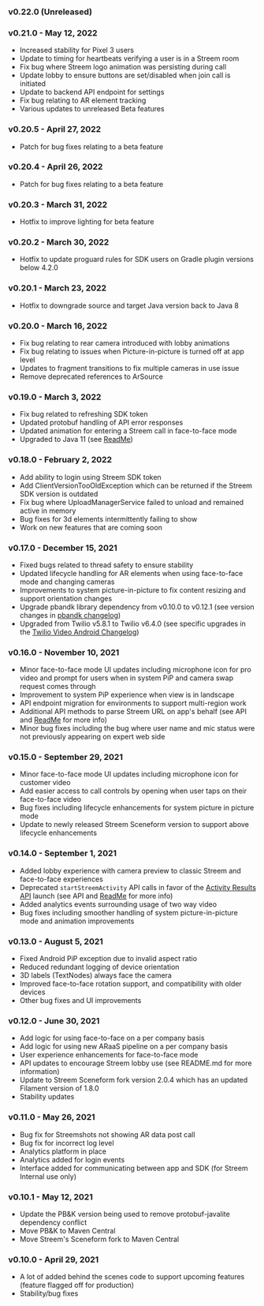 ### v0.22.0 (Unreleased)

### v0.21.0 - May 12, 2022

-   Increased stability for Pixel 3 users
-   Update to timing for heartbeats verifying a user is in a Streem room
-   Fix bug where Streem logo animation was persisting during call
-   Update lobby to ensure buttons are set/disabled when join call is initiated
-   Update to backend API endpoint for settings
-   Fix bug relating to AR element tracking
-   Various updates to unreleased Beta features

### v0.20.5 - April 27, 2022

-   Patch for bug fixes relating to a beta feature

### v0.20.4 - April 26, 2022

-   Patch for bug fixes relating to a beta feature

### v0.20.3 - March 31, 2022

-   Hotfix to improve lighting for beta feature

### v0.20.2 - March 30, 2022

-   Hotfix to update proguard rules for SDK users on Gradle plugin versions below 4.2.0

### v0.20.1 - March 23, 2022

-   Hotfix to downgrade source and target Java version back to Java 8

### v0.20.0 - March 16, 2022

-   Fix bug relating to rear camera introduced with lobby animations
-   Fix bug relating to issues when Picture-in-picture is turned off at app level
-   Updates to fragment transitions to fix multiple cameras in use issue
-   Remove deprecated references to ArSource

### v0.19.0 - March 3, 2022

-   Fix bug related to refreshing SDK token
-   Updated protobuf handling of API error responses
-   Updated animation for entering a Streem call in face-to-face mode
-   Upgraded to Java 11 (see [ReadMe](./docs/integrating.md#installation))

### v0.18.0 - February 2, 2022

-   Add ability to login using Streem SDK token
-   Add ClientVersionTooOldException which can be returned if the Streem SDK version is outdated
-   Fix bug where UploadManagerService failed to unload and remained active in memory
-   Bug fixes for 3d elements intermittently failing to show
-   Work on new features that are coming soon

### v0.17.0 - December 15, 2021

-   Fixed bugs related to thread safety to ensure stability
-   Updated lifecycle handling for AR elements when using face-to-face mode and changing cameras
-   Improvements to system picture-in-picture to fix content resizing and support orientation changes
-   Upgrade pbandk library dependency from v0.10.0 to v0.12.1 (see version changes in [pbandk changelog](https://github.com/streem/pbandk/blob/master/CHANGELOG.md#0121---2021-11-11))
-   Upgraded from Twilio v5.8.1 to Twilio v6.4.0 (see specific upgrades in the [Twilio Video Android Changelog](https://www.twilio.com/docs/video/changelog-twilio-video-android-v6))

### v0.16.0 - November 10, 2021

-   Minor face-to-face mode UI updates including microphone icon for pro video and prompt for users when in system PiP and camera swap request comes through
-   Improvement to system PiP experience when view is in landscape
-   API endpoint migration for environments to support multi-region work
-   Additional API methods to parse Streem URL on app's behalf (see API and [ReadMe](./docs/authenticating.md#logging-in) for more info)
-   Minor bug fixes including the bug where user name and mic status were not previously appearing on expert web side

### v0.15.0 - September 29, 2021

-   Minor face-to-face mode UI updates including microphone icon for customer video
-   Add easier access to call controls by opening when user taps on their face-to-face video
-   Bug fixes including lifecycle enhancements for system picture in picture mode
-   Update to newly released Streem Sceneform version to support above lifecycle enhancements

### v0.14.0 - September 1, 2021

-   Added lobby experience with camera preview to classic Streem and face-to-face experiences
-   Deprecated `startStreemActivity` API calls in favor of the [Activity Results API](https://developer.android.com/training/basics/intents/result) launch (see API and [ReadMe](./docs/remote.md#remote-streems) for more info)
-   Added analytics events surrounding usage of two way video
-   Bug fixes including smoother handling of system picture-in-picture mode and animation improvements

### v0.13.0 - August 5, 2021

-   Fixed Android PiP exception due to invalid aspect ratio
-   Reduced redundant logging of device orientation
-   3D labels (TextNodes) always face the camera
-   Improved face-to-face rotation support, and compatibility with older devices
-   Other bug fixes and UI improvements

### v0.12.0 - June 30, 2021

-   Add logic for using face-to-face on a per company basis
-   Add logic for using new ARaaS pipeline on a per company basis
-   User experience enhancements for face-to-face mode
-   API updates to encourage Streem lobby use (see README.md for more information)
-   Update to Streem Sceneform fork version 2.0.4 which has an updated Filament version of 1.8.0
-   Stability updates

### v0.11.0 - May 26, 2021

-   Bug fix for Streemshots not showing AR data post call
-   Bug fix for incorrect log level
-   Analytics platform in place
-   Analytics added for login events
-   Interface added for communicating between app and SDK (for Streem Internal use only)

### v0.10.1 - May 12, 2021

-   Update the PB&K version being used to remove protobuf-javalite dependency conflict
-   Move PB&K to Maven Central
-   Move Streem's Sceneform fork to Maven Central

### v0.10.0 - April 29, 2021

-   A lot of added behind the scenes code to support upcoming features (feature flagged off for production)
-   Stability/bug fixes
